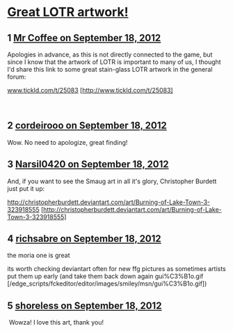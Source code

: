 # [Great LOTR artwork!](https://community.fantasyflightgames.com/topic/71229-great-lotr-artwork/)

## 1 [Mr Coffee on September 18, 2012](https://community.fantasyflightgames.com/topic/71229-great-lotr-artwork/?do=findComment&comment=695624)

Apologies in advance, as this is not directly connected to the game, but since I know that the artwork of LOTR is important to many of us, I thought I'd share this link to some great stain-glass LOTR artwork in the general forum:

www.tickld.com/t/25083 [http://www.tickld.com/t/25083]

 

## 2 [cordeirooo on September 18, 2012](https://community.fantasyflightgames.com/topic/71229-great-lotr-artwork/?do=findComment&comment=695653)

Wow. No need to apologize, great finding! 

## 3 [Narsil0420 on September 18, 2012](https://community.fantasyflightgames.com/topic/71229-great-lotr-artwork/?do=findComment&comment=695718)

And, if you want to see the Smaug art in all it's glory, Christopher Burdett just put it up:

http://christopherburdett.deviantart.com/art/Burning-of-Lake-Town-3-323918555 [http://christopherburdett.deviantart.com/art/Burning-of-Lake-Town-3-323918555]

## 4 [richsabre on September 18, 2012](https://community.fantasyflightgames.com/topic/71229-great-lotr-artwork/?do=findComment&comment=695791)

the moria one is great

its worth checking deviantart often for new ffg pictures as sometimes artists put them up early (and take them back down again gui%C3%B1o.gif [/edge_scripts/fckeditor/editor/images/smiley/msn/gui%C3%B1o.gif])

## 5 [shoreless on September 18, 2012](https://community.fantasyflightgames.com/topic/71229-great-lotr-artwork/?do=findComment&comment=695811)

 Wowza! I love this art, thank you!

